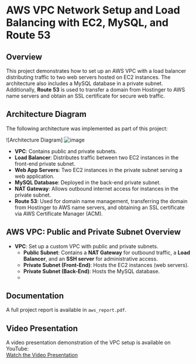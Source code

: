 # AWS VPC Network Setup and Load Balancing with EC2, MySQL, and Route 53

## Overview

This project demonstrates how to set up an AWS VPC with a load balancer distributing traffic to two web servers hosted on EC2 instances. The architecture also includes a MySQL database in a private subnet. Additionally, **Route 53** is used to transfer a domain from Hostinger to AWS name servers and obtain an SSL certificate for secure web traffic.

## Architecture Diagram

The following architecture was implemented as part of this project:

![Architecture Diagram]
![image](https://github.com/user-attachments/assets/c6fe87b6-6231-45d7-9d02-d4cefaed4e0b)


- **VPC**: Contains public and private subnets.
- **Load Balancer**: Distributes traffic between two EC2 instances in the front-end private subnet.
- **Web App Servers**: Two EC2 instances in the private subnet serving a web application.
- **MySQL Database**: Deployed in the back-end private subnet.
- **NAT Gateway**: Allows outbound internet access for instances in the private subnet.
- **Route 53**: Used for domain name management, transferring the domain from Hostinger to AWS name servers, and obtaining an SSL certificate via AWS Certificate Manager (ACM).

## AWS VPC: Public and Private Subnet Overview

- **VPC**: Set up a custom VPC with public and private subnets.
  - **Public Subnet**: Contains a **NAT Gateway** for outbound traffic, a **Load Balancer**, and an **SSH server** for administrative access.
  - **Private Subnet (Front-End)**: Hosts the EC2 instances (web servers).
  - **Private Subnet (Back-End)**: Hosts the MySQL database.
  - 
## Documentation
A full project report is available in `aws_report.pdf`. 

## Video Presentation
A video presentation demonstration of the VPC setup is available on YouTube:  
[Watch the Video Presentation](https://www.youtube.com/watch?v=ja82c77TEF0&t=1s)
